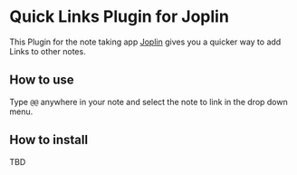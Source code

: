 # Quick Links Plugin for Joplin 

This Plugin for the note taking app [Joplin](https://joplinapp.org/) gives you a quicker way to add Links to other notes.

## How to use

Type `@@` anywhere in your note and select the note to link in the drop down menu.

## How to install

TBD
